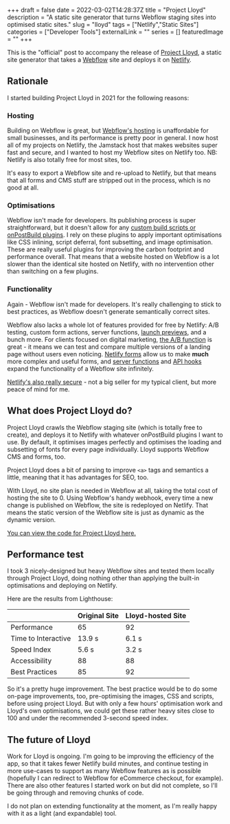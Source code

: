 +++
draft = false
date = 2022-03-02T14:28:37Z
title = "Project Lloyd"
description = "A static site generator that turns Webflow staging sites into optimised static sites."
slug = "lloyd"
tags = ["Netlify","Static Sites"]
categories = ["Developer Tools"]
externalLink = ""
series = []
featuredImage = ""
+++

This is the "official" post to accompany the release of [Project Lloyd](https://github.com/well-made-uk/project-lloyd), a static site generator that takes a [Webflow](https://webflow.io) site and deploys it on [Netlify](https://netlify.app).

## Rationale
I started building Project Lloyd in 2021 for the following reasons:

### Hosting
Building on Webflow is great, but [Webflow's hosting](https://webflow.com/pricing#site-plans) is unaffordable for small businesses, and its performance is pretty poor in general. I now host all of my projects on Netlify, the Jamstack host that makes websites super fast and secure, and I wanted to host my Webflow sites on Netlify too. NB: Netlify is also totally free for most sites, too.

It's easy to export a Webflow site and re-upload to Netlify, but that means that all forms and CMS stuff are stripped out in the process, which is no good at all.

### Optimisations
Webflow isn't made for developers. Its publishing process is super straightforward, but it doesn't allow for any [custom build scripts or onPostBuild plugins](https://www.netlify.com/products/build/plugins/). I rely on these plugins to apply important optimisations like CSS inlining, script deferral, font subsetting, and image optimisation. These are really useful plugins for improving the carbon footprint and performance overall. That means that a website hosted on Webflow is a lot slower than the identical site hosted on Netlify, with no intervention other than switching on a few plugins.

### Functionality
Again - Webflow isn't made for developers. It's really challenging to stick to best practices, as Webflow doesn't generate semantically correct sites.

Webflow also lacks a whole lot of features provided for free by Netlify: A/B testing, custom form actions, server functions, [launch previews](https://www.netlify.com/products/deploy-previews/), and a bunch more. For clients focused on digital marketing, [the A/B function](https://docs.netlify.com/site-deploys/split-testing/) is great - it means we can test and compare multiple versions of a landing page without users even noticing. [Netlify forms](https://www.netlify.com/products/forms/) allow us to make **much** more complex and useful forms, and [server functions](https://www.netlify.com/products/functions/) and [API hooks](https://www.netlify.com/blog/announcing-netlify-graph-a-faster-way-for-teams-to-develop-web-apps-with-apis) expand the functionality of a Webflow site infinitely.

[Netlify's also really secure](https://www.netlify.com/security/) - not a big seller for my typical client, but more peace of mind for me.

## What does Project Lloyd do?
Project Lloyd crawls the Webflow staging site (which is totally free to create), and deploys it to Netlify with whatever onPostBuild plugins I want to use. By default, it optimises images perfectly and optimises the loading and subsetting of fonts for every page individually. Lloyd supports Webflow CMS and forms, too.

Project Lloyd does a bit of parsing to improve ```<a>``` tags and semantics a little, meaning that it has advantages for SEO, too.

With Lloyd, no site plan is needed in Webflow at all, taking the total cost of hosting the site to 0. Using Webflow's handy webhook, every time a new change is published on Webflow, the site is redeployed on Netlify. That means the static version of the Webflow site is just as dynamic as the dynamic version.

[You can view the code for Project Lloyd here.](https://github.com/well-made-uk/project-lloyd)

## Performance test

I took 3 nicely-designed but heavy Webflow sites and tested them locally through Project Lloyd, doing nothing other than applying the built-in optimisations and deploying on Netlify.

Here are the results from Lighthouse:

| | Original Site | Lloyd-hosted Site
| --- | --- | ---
| Performance | 65 | 92
| Time to Interactive | 13.9 s | 6.1 s
| Speed Index | 5.6 s | 3.2 s
| Accessibility | 88 | 88
| Best Practices | 85 | 92

So it's a pretty huge improvement. The best practice would be to do some on-page improvements, too, pre-optimising the images, CSS and scripts, before using project Lloyd. But with only a few hours' optimisation work and Lloyd's own optimisations, we could get these rather heavy sites close to 100 and under the recommended 3-second speed index.

## The future of Lloyd
Work for Lloyd is ongoing. I'm going to be improving the efficiency of the app, so that it takes fewer Netlify build minutes, and continue testing in more use-cases to support as many Webflow features as is possible (hopefully I can redirect to Webflow for eCommerce checkout, for example). There are also other features I started work on but did not complete, so I'll be going through and removing chunks of code.

I do not plan on extending functionality at the moment, as I'm really happy with it as a light (and expandable) tool.
